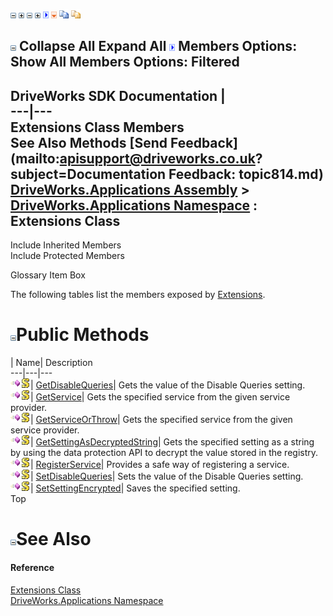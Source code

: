 ![](dotnetimages/collapse.gif) ![](dotnetimages/expand.gif) ![](dotnetimages/collapse.gif) ![](dotnetimages/expand.gif) ![](dotnetimages/drpdown.gif) ![](dotnetimages/drpdown_orange.gif) ![](dotnetimages/copycode.gif) ![](dotnetimages/copycodeHighlight.gif)

![](dotnetimages/collapse.gif) Collapse All Expand All ![](dotnetimages/drpdown.gif) Members Options: Show All  Members Options: Filtered   
---  
DriveWorks SDK Documentation  |   
---|---  
Extensions Class Members   
See Also Methods [Send Feedback](mailto:apisupport@driveworks.co.uk?subject=Documentation Feedback: topic814.md)  
[DriveWorks.Applications Assembly](topic13.md) > [DriveWorks.Applications Namespace](topic16.md) : Extensions Class  
---  
  
Include Inherited Members    
Include Protected Members  


Glossary Item Box

The following tables list the members exposed by [Extensions](topic814.md).

# ![](dotnetimages/collapse.gif)Public Methods

| Name| Description  
---|---|---  
![Public Method](dotnetimages/publicMethod.gif)![static \(Shared in Visual Basic\)](dotnetimages/static.gif)| [GetDisableQueries](topic820.md)| Gets the value of the Disable Queries setting.   
![Public Method](dotnetimages/publicMethod.gif)![static \(Shared in Visual Basic\)](dotnetimages/static.gif)| [GetService<T>](topic821.md)| Gets the specified service from the given service provider.   
![Public Method](dotnetimages/publicMethod.gif)![static \(Shared in Visual Basic\)](dotnetimages/static.gif)| [GetServiceOrThrow<T>](topic822.md)| Gets the specified service from the given service provider.   
![Public Method](dotnetimages/publicMethod.gif)![static \(Shared in Visual Basic\)](dotnetimages/static.gif)| [GetSettingAsDecryptedString](topic823.md)| Gets the specified setting as a string by using the data protection API to decrypt the value stored in the registry.   
![Public Method](dotnetimages/publicMethod.gif)![static \(Shared in Visual Basic\)](dotnetimages/static.gif)| [RegisterService<T>](topic824.md)| Provides a safe way of registering a service.   
![Public Method](dotnetimages/publicMethod.gif)![static \(Shared in Visual Basic\)](dotnetimages/static.gif)| [SetDisableQueries](topic825.md)| Sets the value of the Disable Queries setting.   
![Public Method](dotnetimages/publicMethod.gif)![static \(Shared in Visual Basic\)](dotnetimages/static.gif)| [SetSettingEncrypted](topic826.md)| Saves the specified setting.   
Top

# ![](dotnetimages/collapse.gif)See Also

#### Reference

[Extensions Class](topic814.md)   
[DriveWorks.Applications Namespace](topic16.md)


